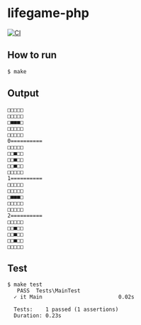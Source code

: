 # lifegame-php

[![CI](https://github.com/msfukui/lifegame-php/actions/workflows/php.yml/badge.svg)](https://github.com/msfukui/lifegame-php/actions/workflows/php.yml)

## How to run

```
$ make
```

## Output

```
□□□□□
□□□□□
□■■■□
□□□□□
□□□□□
0==========
□□□□□
□□■□□
□□■□□
□□■□□
□□□□□
1==========
□□□□□
□□□□□
□■■■□
□□□□□
□□□□□
2==========
□□□□□
□□■□□
□□■□□
□□■□□
□□□□□
```

## Test

```
$ make test
   PASS  Tests\MainTest
  ✓ it Main                        0.02s

  Tests:    1 passed (1 assertions)
  Duration: 0.23s
```
